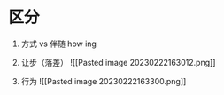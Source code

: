 # 区分
1. 方式 vs 伴随
	how      ing

2. 让步（落差）
	![[Pasted image 20230222163012.png]]

3. 行为
	![[Pasted image 20230222163300.png]]